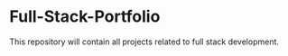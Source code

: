 # Full-Stack-Portfolio
This repository will contain all projects related to full stack development.
